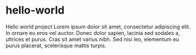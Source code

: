 # hello-world
Hello world project
Lorem ipsum dolor sit amet, consectetur adipiscing elit. In ornare eu eros vel auctor. Donec dolor sapien, lacinia sed sodales a, ultrices et purus. Cras sit amet varius nibh. Sed nisi leo, elementum eu purus placerat, scelerisque mattis turpis. 
